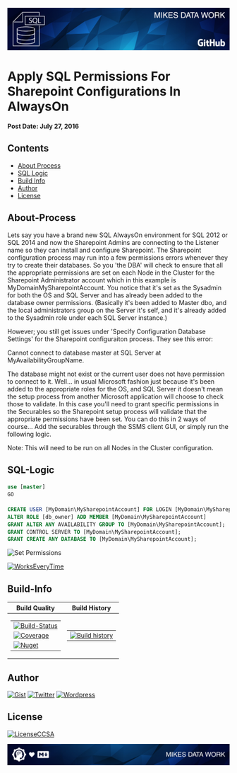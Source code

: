 ![MIKES DATA WORK GIT REPO](https://raw.githubusercontent.com/mikesdatawork/images/master/git_mikes_data_work_banner_01.png "Mikes Data Work")        

# Apply SQL Permissions For Sharepoint Configurations In AlwaysOn
**Post Date: July 27, 2016**        



## Contents    
- [About Process](##About-Process)  
- [SQL Logic](#SQL-Logic)  
- [Build Info](#Build-Info)  
- [Author](#Author)  
- [License](#License)       

## About-Process

<p>Lets say you have a brand new SQL AlwaysOn environment for SQL 2012 or SQL 2014 and now the Sharepoint Admins are connecting to the Listener name so they can install and configure Sharepoint. The Sharepoint configuration process may run into a few permissions errors whenever they try to create their databases. So you 'the DBA' will check to ensure that all the appropriate permissions are set on each Node in the Cluster for the Sharepoint Administrator account which in this example is MyDomainMySharepointAccount. You notice that it's set as the Sysadmin for both the OS and SQL Server and has already been added to the database owner permissions.
(Basically it's been added to Master dbo, and the local administrators group on the Server it's self, and it's already added to the Sysadmin role under each SQL Server instance.)

However; you still get issues under 'Specify Configuration Database Settings' for the Sharepoint configuraiton process. They see this error:

Cannot connect to database master at SQL Server at MyAvailabilityGroupName. 

The database might not exist or the current user does not have permission to connect to it.
Well… in usual Microsoft fashion just because it's been added to the appropriate roles for the OS, and SQL Server it doesn't mean the setup process from another Microsoft application will choose to check those to validate. In this case you'll need to grant specific permissions in the Securables so the Sharepoint setup process will validate that the appropriate permissions have been set.
You can do this in 2 ways of course… Add the securables through the SSMS client GUI, or simply run the following logic. 

Note: This will need to be run on all Nodes in the Cluster configuration.</p>      


## SQL-Logic
```SQL
use [master]
GO
 
CREATE USER [MyDomain\MySharepointAccount] FOR LOGIN [MyDomain\MySharepointAccount]
ALTER ROLE [db_owner] ADD MEMBER [MyDomain\MySharepointAccount]
GRANT ALTER ANY AVAILABILITY GROUP TO [MyDomain\MySharepointAccount];
GRANT CONTROL SERVER TO [MyDomain\MySharepointAccount];
GRANT CREATE ANY DATABASE TO [MyDomain\MySharepointAccount];


```

![Set Permissions]( https://mikesdatawork.files.wordpress.com/2016/07/image0023.png "Set SQL Permissions For Sharepoint")


[![WorksEveryTime](https://forthebadge.com/images/badges/60-percent-of-the-time-works-every-time.svg)](https://shitday.de/)

## Build-Info

| Build Quality | Build History |
|--|--|
|<table><tr><td>[![Build-Status](https://ci.appveyor.com/api/projects/status/pjxh5g91jpbh7t84?svg?style=flat-square)](#)</td></tr><tr><td>[![Coverage](https://coveralls.io/repos/github/tygerbytes/ResourceFitness/badge.svg?style=flat-square)](#)</td></tr><tr><td>[![Nuget](https://img.shields.io/nuget/v/TW.Resfit.Core.svg?style=flat-square)](#)</td></tr></table>|<table><tr><td>[![Build history](https://buildstats.info/appveyor/chart/tygerbytes/resourcefitness)](#)</td></tr></table>|

## Author

[![Gist](https://img.shields.io/badge/Gist-MikesDataWork-<COLOR>.svg)](https://gist.github.com/mikesdatawork)
[![Twitter](https://img.shields.io/badge/Twitter-MikesDataWork-<COLOR>.svg)](https://twitter.com/mikesdatawork)
[![Wordpress](https://img.shields.io/badge/Wordpress-MikesDataWork-<COLOR>.svg)](https://mikesdatawork.wordpress.com/)

    
## License
[![LicenseCCSA](https://img.shields.io/badge/License-CreativeCommonsSA-<COLOR>.svg)](https://creativecommons.org/share-your-work/licensing-types-examples/)

![Mikes Data Work](https://raw.githubusercontent.com/mikesdatawork/images/master/git_mikes_data_work_banner_02.png "Mikes Data Work")

